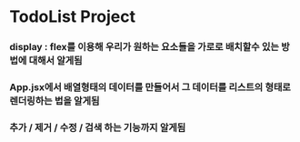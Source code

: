 # TodoList Project

### display : flex를 이용해 우리가 원하는 요소들을 가로로 배치할수 있는 방법에 대해서 알게됨

### App.jsx에서 배열형태의 데이터를 만들어서 그 데이터를 리스트의 형태로 렌더링하는 법을 알게됨

### 추가 / 제거 / 수정 / 검색 하는 기능까지 알게됨
